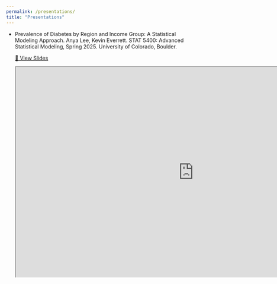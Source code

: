 ```yaml
---
permalink: /presentations/
title: "Presentations"
---
```


- Prevalence of Diabetes by Region and Income Group: A Statistical Modeling Approach. Anya Lee, Kevin Everrett. STAT 5400: Advanced Statistical Modeling, Spring 2025. University of Colorado, Boulder.
  
  <a href="https://drive.google.com/file/d/1l1pyCi0cjxnk4iUI8BzODAOBR3AsNHTn/preview" target="_blank">📑 View Slides</a>

  <iframe src="https://drive.google.com/file/d/1l1pyCi0cjxnk4iUI8BzODAOBR3AsNHTn/preview" width="960" height="569" allow="autoplay"></iframe>
